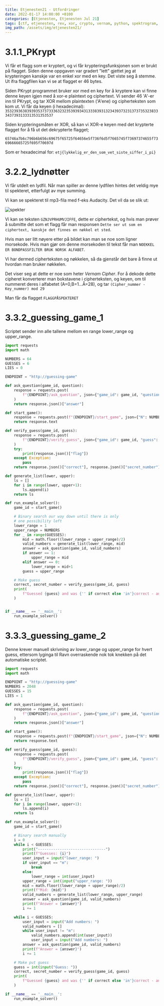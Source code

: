 ```yaml
---
title: Etjenesten21 - Utfordringer
date: 2022-01-17 14:00:00 +0100
categories: [Etjenesten, Etjenesten Jul 21]
tags: [ctf, etjenesten, rev, xor, crypto, vernam, python, spektrogram, NO]
img_path: /assets/img/etjenesten21/
---
```

# 3.1.1_PKrypt
Vi får et flagg som er kryptert, og vi får krypteringsfunksjonen som er brukt på flagget.
Siden denne oppgaven var gradert "lett" gjettet jeg at krypteringen kanskje var en enkel xor med en key. Det viste seg å stemme. Ut ifra flaggfilen kan vi se at flagget er 46 bytes.

Siden PKrypt programmet bruker xor med en key for å kryptere kan vi finne denne keyen igjen med å xor-e plaintext og ciphertext. Vi sender 46 'A'-er inn til PKrypt, og tar XOR mellom plaintexten ('A'ene) og cipherteksten som kom ut.
Vi får da keyen (i hexadecimal):
`35323936383939353737333632323539393431333839313234393732313737353238333437393133313531353537`

Siden krypteringsmåten er XOR, så kan vi XOR-e keyen med det krypterte flagget for å få ut det dekrypterte flagget;

`65746a7b6c796b6b656c69675f65725f64656e5f736f6d5f7665745f73697374655f7369666665725f695f70697d`

Som er hexadecimal for:
`etj{lykkelig_er_den_som_vet_siste_siffer_i_pi}`


# 3.2.2_lydnøtter
Vi får utdelt en lydfil. Når man spiller av denne lydfilen hintes det veldig mye til spekteret, etterfulgt av mye summing.

Vi kan se spekteret til mp3-fila med f-eks Audacity. Det vil da se slik ut:

![spekter](spekter.png)

Vi kan se teksten `GZNJVPRHUMVJIFFE`, dette er ciphertekst, og hvis man prøver å submitte det som et flagg får man responsen `Dette ser ut som en ciphertext, kanskje det finnes en nøkkel et sted`.

Hvis man ser litt nøyere etter på bildet kan man se noe som ligner morsekode. Hvis man gjør om denne morsekoden til tekst får man `NOEKKEL ER BONDPASSFILTER BRUK NORSK ALFABET`.

Vi har dermed cipherteksten og nøkkelen, så da gjenstår det bare å finne ut hvordan man bruker nøkkelen.

Det viser seg at dette er noe som heter *Vernam Cipher*. For å dekode dette cipheret konverterer man bokstavene i cipherteksten, og keyen, om til nummeret deres i alfabetet (A=0,B=1...Å=28), og tar `(Cipher_nummer - Key_nummer) mod 29`

Man får da flagget `FLAGGPÅSPEKTERET`


# 3.3.2_guessing_game_1
Scriptet sender inn alle tallene mellom en range lower_range og upper_range.

```python
import requests
import math

NUMBERS = 64
GUESSES = 6
LIES = 0

ENDPOINT = "http://guessing-game"

def ask_question(game_id, question):
    response = requests.post(
        f"{ENDPOINT}/ask_question", json={"game_id": game_id, "question": question}
    )
    return response.json()["answer"]

def start_game():
    response = requests.post(f"{ENDPOINT}/start_game", json={"N": NUMBERS, "M": GUESSES, "K": LIES})
    return response.text

def verify_guess(game_id, guess):
    response = requests.post(
        f"{ENDPOINT}/verify_guess", json={"game_id": game_id, "guess": guess}
    )
    try:
        print(response.json()["flag"])
    except Exception:
        pass
    return response.json()["correct"], response.json()["secret_number"]

def generate_list(lower, upper):
    ls = []
    for i in range(lower, upper+1):
        ls.append(i)
    return ls

def run_example_solver():
    game_id = start_game()

    # Binary search our way down until there is only
    # one possibility left
    lower_range = 1
    upper_range = NUMBERS
    for _ in range(GUESSES):
        mid = math.floor((lower_range + upper_range)/2)
        valid_numbers = generate_list(lower_range, mid)
        answer = ask_question(game_id, valid_numbers)
        if answer == 1:
            upper_range = mid
        elif answer == 0:
            lower_range = mid+1
        guess = upper_range

    # Make guess
    correct, secret_number = verify_guess(game_id, guess)
    print(
        f"Guessed {guess} and was {'' if correct else 'in'}correct - answer is {secret_number}"
    )


if __name__ == '__main__':
    run_example_solver()
```


# 3.3.3_guessing_game_2
Denne krever manuell skrivning av lower_range og upper_range for hvert guess, ettersom lyginga til Ravn overraskende nok tok knekken på det automatiske scriptet.

```python
import requests
import math

ENDPOINT = "http://guessing-game"
NUMBERS = 2048
GUESSES = 15
LIES = 1

def ask_question(game_id, question):
    response = requests.post(
        f"{ENDPOINT}/ask_question", json={"game_id": game_id, "question": question}
    )
    return response.json()["answer"]

def start_game():
    response = requests.post(f"{ENDPOINT}/start_game", json={"N": NUMBERS, "M": GUESSES, "K": LIES})
    return response.text

def verify_guess(game_id, guess):
    response = requests.post(
        f"{ENDPOINT}/verify_guess", json={"game_id": game_id, "guess": guess}
    )
    try:
        print(response.json()["flag"])
    except Exception:
        pass
    return response.json()["correct"], response.json()["secret_number"]

def generate_list(lower, upper):
    ls = []
    for i in range(lower, upper+1):
        ls.append(i)
    return ls

def run_example_solver():
    game_id = start_game()

    # Binary search manually
    i = 0
    while i < GUESSES:
        print("-------------------------------")
        print(f"Guesses: {i}")
        user_input = input("lower_range: ")
        if user_input == "m":
            break
        else:
            lower_range = int(user_input)
        upper_range = int(input("upper_range: "))
        mid = math.floor((lower_range + upper_range)/2)
        print(f"Mid: {mid}")
        valid_numbers = generate_list(lower_range, upper_range)
        answer = ask_question(game_id, valid_numbers)
        print(f"Answer = {answer}")
        i += 1

    while i < GUESSES:
        user_input = input("Add numbers: ")
        valid_numbers = []
        while user_input != "m":
            valid_numbers.append(int(user_input))
            user_input = input("Add numbers: ")
        answer = ask_question(game_id, valid_numbers)
        print(f"Answer = {answer}")
        i += 1

    # Make put guess
    guess = int(input("Guess: "))
    correct, secret_number = verify_guess(game_id, guess)
    print(
        f"Guessed {guess} and was {'' if correct else 'in'}correct - answer is {secret_number}"
    )

if __name__ == '__main__':
    run_example_solver()
```
